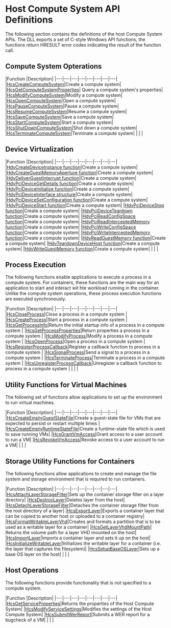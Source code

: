 # Host Compute System API Definitions

The following section contains the definitions of the host Compute System APIs. The DLL exports a set of C-style Windows API functions, the functions return HRESULT error codes indicating the result of the function call.


## Compute System Opterations
|Function   |Description|
|---|---|---|---|---|---|---|---|
|[HcsCreateComputeSystem](./HcsCreateComputeSystem.md)|Create a compute system|
|[HcsGetComputeSystemProperties](./HcsGetComputeSystemProperties.md)| Query a compute system's properties|
|[HcsModifyComputeSystem](./HcsModifyComputeSystem.md)|Modify a compute system|
|[HcsOpenComputeSystem](./HcsOpenComputeSystem.md)|Open a compute system|
|[HcsPauseComputeSystem](./HcsPauseComputeSystem.md)|Pause a compute system|
|[HcsResumeComputeSystem](./HcsResumeComputeSystem.md)|Resume a compute system|
|[HcsSaveComputeSystem](./HcsSaveComputeSystem.md)|Save a compute system|
|[HcsStartComputeSystem](./HcsStartComputeSystem.md)|Start a compute system|
|[HcsShutDownComputeSystem](./HcsShutDownComputeSystem.md)|Shut down a compute system|
|[HcsTerminateComputeSystem](./HcsTerminateComputeSystem.md)|Terminate a compute system|
|   |   |

## Device Virtualization
|Function   |Description|
|---|---|---|---|---|---|---|---|
|[HdvCreateDeviceInstance function](./hdv/HdvCreateDeviceInstance.md)|Create a compute system|
|[HdvCreateGuestMemoryAperture function](./hdv/HdvCreateGuestMemoryAperture.md)|Create a compute system|
|[HdvDeliverGuestInterrupt function](./hdv/HdvDeliverGuestInterrupt.md)|Create a compute system|
|[HdvPciDeviceGetDetails function](./hdv/HdvPciDeviceGetDetails.md)|Create a compute system|
|[HdvPciDeviceInitialize function](./hdv/HdvPciDeviceInitialize.md)|Create a compute system|
|[HdvPciDeviceInterface structure](./hdv/HdvPciDeviceInterface.md)|Create a compute system|
|[HdvPciDeviceSetConfiguration function](./hdv/HdvPciDeviceSetConfiguration.md)|Create a compute system|
|[HdvPciDeviceStart function](./hdv/HdvPciDeviceStart.md)|Create a compute system|
|[HdvPciDeviceStop function](./hdv/HdvPciDeviceStop.md)|Create a compute system|
|[HdvPciDeviceTeardown function](./hdv/HdvPciDeviceTeardown.md)|Create a compute system|
|[HdvPciReadConfigSpace function](./hdv/HdvPciReadConfigSpace.md)|Create a compute system|
|[HdvPciReadInterceptedMemory function](./hdv/HdvPciReadInterceptedMemory.md)|Create a compute system|
|[HdvPciWriteConfigSpace function](./hdv/HdvPciWriteConfigSpace.md)|Create a compute system|
|[HdvPciWriteInterceptedMemory function](./hdv/HdvPciWriteInterceptedMemory.md)|Create a compute system|
|[HdvReadGuestMemory function](./hdv/HdvReadGuestMemory.md)|Create a compute system|
|[HdvTeardownDeviceHost function](./hdv/HdvTeardownDeviceHost.md)|Create a compute system|
|[HdvWriteGuestMemory function](./hdv/HdvWriteGuestMemory.md)|Create a compute system|
|   |   |

## Process Execution
The following functions enable applications to execute a process in a compute system. For containers, these functions are the main way for an application to start and interact wit hte workload running in the container. Unlike the compute system operations, these process execution functions are executed synchronously. 

|Function   |Description|
|---|---|---|---|---|---|---|---|
|[HcsCloseProcess](./HcsCloseProcess.md)|Close a process in a compute system |
|[HcsCreateProcess](./HcsCreateProcess.md)|Start a process in a compute system |
|[HcsGetProcessInfo](./HcsGetProcessInfo.md)|Return the initial startup info of a process in a compute system |
|[HcsGetProcessProperties](./HcsGetProcessProperties.md)|Return properties a process in a compute system |
|[HcsModifyProcess](./HcsModifyProcess.md)|Modify a process in a compute system |
|[HcsOpenProcess](./HcsOpenProcess.md)|Open a process in a compute system |
|[HcsRegisterProcessCallback](./HcsRegisterProcessCallback.md)|Register a callback function to process in a compute system |
|[HcsSignalProcess](./HcsSignalProcess.md)|Send a signal to a process in a compute system |
|[HcsTerminateProcess](./HcsTerminateProcess.md)|Terminate a process in a compute system |
|[HcsUnregisterProcessCallback](./HcsUnregisterProcessCallback.md)|Unregister a callback function to process in a compute system |
|   |   |

## Utility Functions for Virtual Machines
The following set of functions allow applications to set up the environment to run virtual machines.

|Function   |Description|
|---|---|---|---|---|---|---|---|
|[HcsCreateEmptyGuestStateFile](./HcsCreateEmptyGuestStateFile.md)|Create a guest-state file for VMs that are expected to persist or restart multiple times |
|[HcsCreateEmptyRuntimeStateFile](./HcsCreateEmptyRuntimeStateFile.md)|Create a funtime-state file which is used to save running VMs|
|[HcsGrantVmAccess](./HcsGrantVmAccess.md)|Grant access to a user account to run a VM|
|[HcsRevokeVmAccess](./HcsrevokeVmAccess.md)|Revoke access to a user account to run a VM|
|   |   |

## Storage Utility Functions for Containers
The following functions allow applications to create and manage the file system and storage environment that is required to run containers.

|Function   |Description|
|---|---|---|---|---|---|---|---|
|[HcsAttachLayerStorageFilter](./HcsAttachLayerStorageFilter.md)|Sets up the container storage filter on a layer directory|
|[HcsDestroyLayer](./HcsDestoryLayer.md)|Deletes layer from the host|
|[HcsDetachLayerStorageFilter](./HcsDetachLayerStorageFilter.md)|Detaches the container storage filter from the root directory of a layer|
|[HcsExportLayer](./HcsExportLayer.md)|Exports a container layer that can be copied to another host or uploaded to a container registry|
|[HcsFormatWritableLayerVhd](./HcsFormatWritableLayerVhd.md)|Creates and formats a partition that is to be used as a writable layer for a container|
|[HcsGetLayerVhdMountPath](./HcsGetLayerVhdMountPath.md)| Returns the volume path for a layer VHD mounted on the host|
|[HcsImportLayer](./HcsImportLayer.md)|Imports a container layer and sets it up on the host|
|[HcsInitializeWritableLayer](./HcsInitializeWritableLayer.md)|Initializes the writable layer for a container (i.e. the layer that captures the filesystem)|
|[HcsSetupBaseOSLayer](./HcsSetupBaseOSLayer.md)|Sets up a base OS layer on the host|
|   |   |

## Host Operations
The following functions provide functionality that is not specified to a compute system.

|Function   |Description|
|---|---|---|---|---|---|---|---|
|[HcsGetServiceProperties](./HcsGetServiceProperties.md)|Returns the properties of the Host Compute System|
|[HcsModifyServiceSettings](./HcsModifyServiceSettings.md)|Modifies the settings of the Host Compute System|
|[HcsSubmitWerReport](./HcsSubmitWerReport.md)|Submits a WER report for a bugcheck of a VM|
|   |   |